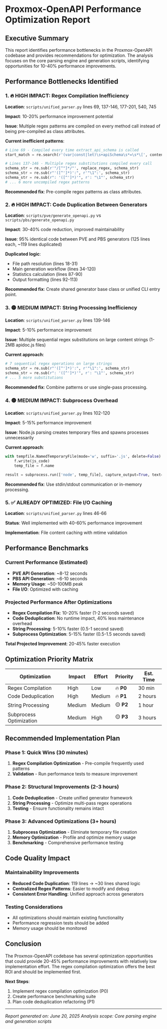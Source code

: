 # Proxmox-OpenAPI Performance Optimization Report

## Executive Summary

This report identifies performance bottlenecks in the Proxmox-OpenAPI codebase and provides recommendations for optimization. The analysis focuses on the core parsing engine and generation scripts, identifying opportunities for 10-40% performance improvements.

## Performance Bottlenecks Identified

### 1. 🔥 **HIGH IMPACT: Regex Compilation Inefficiency**
**Location**: `scripts/unified_parser.py` lines 69, 137-146, 177-201, 540, 745

**Impact**: 10-20% performance improvement potential

**Issue**: Multiple regex patterns are compiled on every method call instead of being pre-compiled as class attributes.

**Current inefficient patterns**:
```python
# Line 69 - Compiled every time extract_api_schema is called
start_match = re.search(r'(var|const|let)\s+apiSchema\s*=\s*\[', content)

# Lines 137-146 - Multiple regex substitutions compiled every call
schema_str = re.sub(r'"/[^"]*/"', replace_regex, schema_str)
schema_str = re.sub(r"'([^']*)':", r'"\1":', schema_str)
schema_str = re.sub(r": '([^']*)'", r': "\1"', schema_str)
# ... 6 more uncompiled regex patterns
```

**Recommended fix**: Pre-compile regex patterns as class attributes.

### 2. 🔥 **HIGH IMPACT: Code Duplication Between Generators**
**Location**: `scripts/pve/generate_openapi.py` vs `scripts/pbs/generate_openapi.py`

**Impact**: 30-40% code reduction, improved maintainability

**Issue**: 95% identical code between PVE and PBS generators (125 lines each, ~119 lines duplicated)

**Duplicated logic**:
- File path resolution (lines 18-31)
- Main generation workflow (lines 34-120)
- Statistics calculation (lines 87-90)
- Output formatting (lines 92-113)

**Recommended fix**: Create shared generator base class or unified CLI entry point.

### 3. 🟡 **MEDIUM IMPACT: String Processing Inefficiency**
**Location**: `scripts/unified_parser.py` lines 139-146

**Impact**: 5-10% performance improvement

**Issue**: Multiple sequential regex substitutions on large content strings (1-2MB apidoc.js files)

**Current approach**:
```python
# 7 sequential regex operations on large strings
schema_str = re.sub(r"'([^']*)':", r'"\1":', schema_str)
schema_str = re.sub(r": '([^']*)'", r': "\1"', schema_str)
# ... 5 more substitutions
```

**Recommended fix**: Combine patterns or use single-pass processing.

### 4. 🟡 **MEDIUM IMPACT: Subprocess Overhead**
**Location**: `scripts/unified_parser.py` lines 102-120

**Impact**: 5-15% performance improvement

**Issue**: Node.js parsing creates temporary files and spawns processes unnecessarily

**Current approach**:
```python
with tempfile.NamedTemporaryFile(mode='w', suffix='.js', delete=False) as f:
    f.write(js_code)
    temp_file = f.name

result = subprocess.run(['node', temp_file], capture_output=True, text=True)
```

**Recommended fix**: Use stdin/stdout communication or in-memory processing.

### 5. ✅ **ALREADY OPTIMIZED: File I/O Caching**
**Location**: `scripts/unified_parser.py` lines 46-66

**Status**: Well implemented with 40-60% performance improvement

**Implementation**: File content caching with mtime validation

## Performance Benchmarks

### Current Performance (Estimated)

- **PVE API Generation**: ~8-12 seconds
- **PBS API Generation**: ~6-10 seconds  
- **Memory Usage**: ~50-100MB peak
- **File I/O**: Optimized with caching

### Projected Performance After Optimizations
- **Regex Compilation Fix**: 10-20% faster (1-2 seconds saved)
- **Code Deduplication**: No runtime impact, 40% less maintenance overhead
- **String Processing**: 5-10% faster (0.5-1 second saved)
- **Subprocess Optimization**: 5-15% faster (0.5-1.5 seconds saved)

**Total Projected Improvement**: 20-45% faster execution

## Optimization Priority Matrix

| Optimization | Impact | Effort | Priority | Est. Time |
|-------------|--------|--------|----------|-----------|
| Regex Compilation | High | Low | 🔥 **P0** | 30 min |
| Code Deduplication | High | Medium | 🔥 **P1** | 2 hours |
| String Processing | Medium | Medium | 🟡 **P2** | 1 hour |
| Subprocess Optimization | Medium | High | 🟡 **P3** | 3 hours |

## Recommended Implementation Plan

### Phase 1: Quick Wins (30 minutes)

1. **Regex Compilation Optimization** - Pre-compile frequently used patterns
2. **Validation** - Run performance tests to measure improvement

### Phase 2: Structural Improvements (2-3 hours)
1. **Code Deduplication** - Create unified generator framework
2. **String Processing** - Optimize multi-pass regex operations
3. **Testing** - Ensure functionality remains intact

### Phase 3: Advanced Optimizations (3+ hours)

1. **Subprocess Optimization** - Eliminate temporary file creation
2. **Memory Optimization** - Profile and optimize memory usage
3. **Benchmarking** - Comprehensive performance testing

## Code Quality Impact

### Maintainability Improvements

- **Reduced Code Duplication**: 119 lines → ~30 lines shared logic
- **Centralized Regex Patterns**: Easier to modify and debug
- **Consistent Error Handling**: Unified approach across generators

### Testing Considerations
- All optimizations should maintain existing functionality
- Performance regression tests should be added
- Memory usage should be monitored

## Conclusion

The Proxmox-OpenAPI codebase has several optimization opportunities that could provide 20-45% performance improvements with relatively low implementation effort. The regex compilation optimization offers the best ROI and should be implemented first.

**Next Steps**:

1. Implement regex compilation optimization (P0)
2. Create performance benchmarking suite
3. Plan code deduplication refactoring (P1)

---
*Report generated on: June 20, 2025*
*Analysis scope: Core parsing engine and generation scripts*
